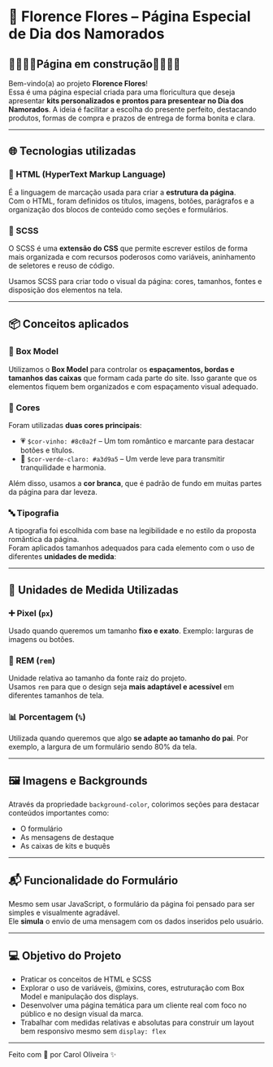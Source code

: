 # 💐 Florence Flores – Página Especial de Dia dos Namorados
## 🚧👷🏼‍♀️Página em construção🚧👷🏼‍♀️

Bem-vindo(a) ao projeto **Florence Flores**!  
Essa é uma página especial criada para uma floricultura que deseja apresentar **kits personalizados e prontos para presentear no Dia dos Namorados**. A ideia é facilitar a escolha do presente perfeito, destacando produtos, formas de compra e prazos de entrega de forma bonita e clara.

---

## 🌐 Tecnologias utilizadas

### 📄 HTML (HyperText Markup Language)
É a linguagem de marcação usada para criar a **estrutura da página**.  
Com o HTML, foram definidos os títulos, imagens, botões, parágrafos e a organização dos blocos de conteúdo como seções e formulários.

### 🎨 SCSS 
O SCSS é uma **extensão do CSS** que permite escrever estilos de forma mais organizada e com recursos poderosos como variáveis, aninhamento de seletores e reuso de código.

Usamos SCSS para criar todo o visual da página: cores, tamanhos, fontes e disposição dos elementos na tela.

---

## 📦 Conceitos aplicados

### 📏 Box Model
Utilizamos o **Box Model** para controlar os **espaçamentos, bordas e tamanhos das caixas** que formam cada parte do site. Isso garante que os elementos fiquem bem organizados e com espaçamento visual adequado.

### 🎨 Cores
Foram utilizadas **duas cores principais**:
- 💗 `$cor-vinho: #8c0a2f` – Um tom romântico e marcante para destacar botões e títulos.
- 🌿 `$cor-verde-claro: #a3d9a5` – Um verde leve para transmitir tranquilidade e harmonia.

Além disso, usamos a **cor branca**, que é padrão de fundo em muitas partes da página para dar leveza.

### 🔤 Tipografia
A tipografia foi escolhida com base na legibilidade e no estilo da proposta romântica da página.  
Foram aplicados tamanhos adequados para cada elemento com o uso de diferentes **unidades de medida**:

---

## 📐 Unidades de Medida Utilizadas

### ➕ Pixel (`px`)
Usado quando queremos um tamanho **fixo e exato**. Exemplo: larguras de imagens ou botões.

### 🔁 REM (`rem`)
Unidade relativa ao tamanho da fonte raiz do projeto.  
Usamos `rem` para que o design seja **mais adaptável e acessível** em diferentes tamanhos de tela.

### 📊 Porcentagem (`%`)
Utilizada quando queremos que algo **se adapte ao tamanho do pai**. Por exemplo, a largura de um formulário sendo 80% da tela.

---

## 🖼️ Imagens e Backgrounds

Através da propriedade `background-color`, colorimos seções para destacar conteúdos importantes como:
- O formulário
- As mensagens de destaque
- As caixas de kits e buquês

---

## 📬 Funcionalidade do Formulário

Mesmo sem usar JavaScript, o formulário da página foi pensado para ser simples e visualmente agradável.  
Ele **simula** o envio de uma mensagem com os dados inseridos pelo usuário.

---

## 💻 Objetivo do Projeto

- Praticar os conceitos de HTML e SCSS
- Explorar o uso de variáveis, @mixins, cores, estruturação com Box Model e manipulação dos displays.
- Desenvolver uma página temática para um cliente real com foco no público e no design visual da marca.
- Trabalhar com medidas relativas e absolutas para construir um layout bem responsivo mesmo sem `display: flex`

---

Feito com 💖 por Carol Oliveira ✨  
